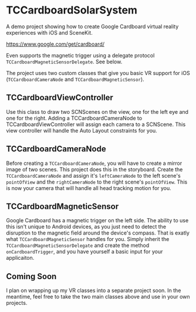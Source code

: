 TCCardboardSolarSystem
======================

A demo project showing how to create Google Cardboard virtual reality experiences with iOS and SceneKit.

https://www.google.com/get/cardboard/

Even supports the magnetic trigger using a delegate protocol `TCCardboardMagneticSensorDelegate`. See below.

The project uses two custom classes that give you basic VR support for iOS (`TCCardboardCameraNode` and `TCCardboardMagneticSensor`).

## TCCardboardViewController

Use this class to draw two SCNScenes on the view, one for the left eye and one for the right. Adding a TCCardboardCameraNode to TCCardboardViewController will assign each camera to a SCNScene. This view controller will handle the Auto Layout constraints for you.

## TCCardboardCameraNode

Before creating a `TCCardboardCameraNode`, you will have to create a mirror image of two scenes. This project does this in the storyboard. Create the `TCCardboardCameraNode` and assign it's `leftCameraNode` to the left scene's `pointOfView` and the `rightCameraNode` to the right scene's `pointOfView`. This is now your camera that will handle all head tracking motion for you.


## TCCardboardMagneticSensor

Google Cardboard has a magnetic trigger on the left side. The ability to use this isn't unique to Android devices, as you just need to detect the disruption to the magnetic field around the device's compass. That is exatly what `TCCardboardMagneticSensor` handles for you. Simply inherit the `TCCardboardMagneticSensorDelegate` and create the method `onCardboardTrigger`, and you have yourself a basic input for your applicaiton.

## Coming Soon

I plan on wrapping up my VR classes into a separate project soon. In the meantime, feel free to take the two main classes above and use in your own projects.